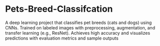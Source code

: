 # Pets-Breed-Classifcation
A deep learning project that classifies pet breeds (cats and dogs) using CNNs. Trained on labeled images with preprocessing, augmentation, and transfer learning (e.g., ResNet). Achieves high accuracy and visualizes predictions with evaluation metrics and sample outputs
